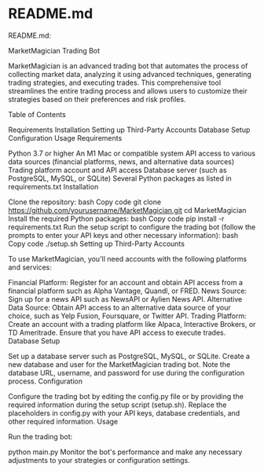 # README.md

README.md:

MarketMagician Trading Bot

MarketMagician is an advanced trading bot that automates the process of collecting market data, analyzing it using advanced techniques, generating trading strategies, and executing trades. This comprehensive tool streamlines the entire trading process and allows users to customize their strategies based on their preferences and risk profiles.

Table of Contents

Requirements
Installation
Setting up Third-Party Accounts
Database Setup
Configuration
Usage
Requirements

Python 3.7 or higher
An M1 Mac or compatible system
API access to various data sources (financial platforms, news, and alternative data sources)
Trading platform account and API access
Database server (such as PostgreSQL, MySQL, or SQLite)
Several Python packages as listed in requirements.txt
Installation

Clone the repository:
bash
Copy code
git clone https://github.com/yourusername/MarketMagician.git
cd MarketMagician
Install the required Python packages:
bash
Copy code
pip install -r requirements.txt
Run the setup script to configure the trading bot (follow the prompts to enter your API keys and other necessary information):
bash
Copy code
./setup.sh
Setting up Third-Party Accounts

To use MarketMagician, you'll need accounts with the following platforms and services:

Financial Platform: Register for an account and obtain API access from a financial platform such as Alpha Vantage, Quandl, or FRED.
News Source: Sign up for a news API such as NewsAPI or Aylien News API.
Alternative Data Source: Obtain API access to an alternative data source of your choice, such as Yelp Fusion, Foursquare, or Twitter API.
Trading Platform: Create an account with a trading platform like Alpaca, Interactive Brokers, or TD Ameritrade. Ensure that you have API access to execute trades.
Database Setup

Set up a database server such as PostgreSQL, MySQL, or SQLite.
Create a new database and user for the MarketMagician trading bot.
Note the database URL, username, and password for use during the configuration process.
Configuration

Configure the trading bot by editing the config.py file or by providing the required information during the setup script (setup.sh).
Replace the placeholders in config.py with your API keys, database credentials, and other required information.
Usage

Run the trading bot:

python main.py
Monitor the bot's performance and make any necessary adjustments to your strategies or configuration settings.